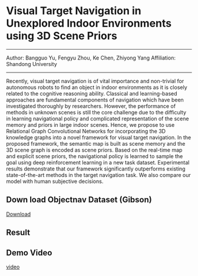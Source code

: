 # Visual Target Navigation in Unexplored Indoor Environments using 3D Scene Priors
---

Author: Bangguo Yu, Fengyu Zhou, Ke Chen, Zhiyong Yang
Affiliation: Shandong University

---
Recently, visual target navigation is of vital importance and non-trivial for autonomous robots to find an object in indoor environments as it is closely related to the cognitive reasoning ability. Classical and learning-based approaches are fundamental components of navigation which have been investigated thoroughly by researchers. However, the performance of methods in unknown scenes is still the core challenge due to the difficulty in learning navigational policy and complicated representation of the scene memory
and priors in large indoor scenes. Hence, we propose to use Relational Graph Convolutional Networks for incorporating the 3D knowledge graphs into a novel framework for visual target navigation. In the proposed framework, the semantic map is built as scene memory and the 3D scene graph is encoded as scene priors. Based on the real-time map and explicit scene priors, the navigational policy is learned to sample the goal using deep reinforcement learning in a new task dataset. Experimental results demonstrate that our framework
significantly outperforms existing state-of-the-art methods in the target navigation task. We also compare our model with human subjective decisions.


## Down load Objectnav Dataset (Gibson)
[Download](https://drive.google.com/file/d/1y4DZQHSxVBDRL92U1B7UKZm5ewv426WH/view?usp=sharing)

## Result


## Demo Video
[video](https://www.youtube.com/watch?v=IhUz0O11aBo)
